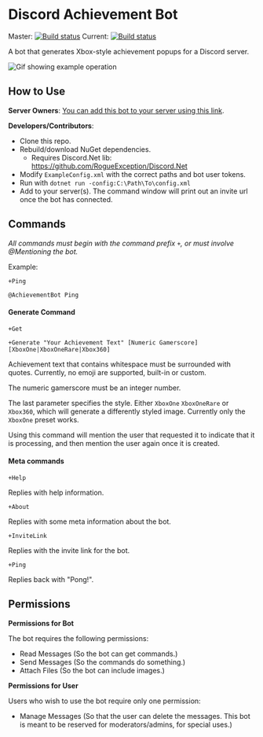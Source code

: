# Discord Achievement Bot
Master: [![Build status](https://ci.appveyor.com/api/projects/status/9ap9d3d2cb6uw36s/branch/master?svg=true)](https://ci.appveyor.com/project/Chris-Johnston/discordachievementbot/branch/master)
Current: [![Build status](https://ci.appveyor.com/api/projects/status/9ap9d3d2cb6uw36s?svg=true)](https://ci.appveyor.com/project/Chris-Johnston/discordachievementbot)

A bot that generates Xbox-style achievement popups for a Discord server.

![Gif showing example operation][ExampleGif]

## How to Use

**Server Owners**: [You can add this bot to your server using this link](https://discordapp.com/oauth2/authorize?client_id=347632041300328459&scope=bot).

**Developers/Contributors**:

- Clone this repo.
- Rebuild/download NuGet dependencies.
  - Requires Discord.Net lib: https://github.com/RogueException/Discord.Net
- Modify `ExampleConfig.xml` with the correct paths and bot user tokens.
- Run with `dotnet run -config:C:\Path\To\config.xml`
- Add to your server(s). The command window will print out an invite url once the bot has connected.


## Commands

_All commands must begin with the command prefix `+`, or must involve @Mentioning the bot._

Example:

```
+Ping

@AchievementBot Ping
```

#### Generate Command

```
+Get

+Generate "Your Achievement Text" [Numeric Gamerscore] [XboxOne|XboxOneRare|Xbox360]
```

Achievement text that contains whitespace must be surrounded with quotes. Currently,
no emoji are supported, built-in or custom.

The numeric gamerscore must be an integer number.

The last parameter specifies the style. Either `XboxOne` `XboxOneRare` or `Xbox360`,
which will generate a differently styled image. Currently only the `XboxOne`
preset works.

Using this command will mention the user that requested it to indicate that it is processing, and then mention the user again once it is created.

#### Meta commands

```
+Help
```

Replies with help information.

```
+About
```

Replies with some meta information about the bot.

```
+InviteLink
```

Replies with the invite link for the bot.

```
+Ping
```

Replies back with "Pong!".


## Permissions

**Permissions for Bot**

The bot requires the following permissions:

- Read Messages (So the bot can get commands.)
- Send Messages (So the commands do something.)
- Attach Files (So the bot can include images.)

**Permissions for User**

Users who wish to use the bot require only one permission:

- Manage Messages (So that the user can delete the messages. This bot is meant to be reserved for moderators/admins, for special uses.)

[ExampleGif]: http://i.imgur.com/9lzwx6j.gif
